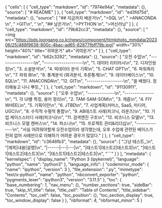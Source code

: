 {
 "cells": [
  {
   "cell_type": "markdown",
   "id": "7974e94a",
   "metadata": {},
   "source": [
    "# README"
   ]
  },
  {
   "cell_type": "markdown",
   "id": "ed3fd75d",
   "metadata": {},
   "source": [
    "## 지금까지 배운거\n",
    ">SQL   \n",
    "    >ANACONDA   \n",
    "        >GIT\n",
    "        \n",
    "## 남은거\n",
    ">PYTHON   \n",
    ">머신러닝"
   ]
  },
  {
   "cell_type": "markdown",
   "id": "79b82cc3",
   "metadata": {},
   "source": [
    "<img src=\"https://pds.joongang.co.kr/news/component/htmlphoto_mmdata/202306/25/488f9638-800c-4bac-ad65-82877fbff79b.jpg\" width=\"30%\" height=\"40%\" title=\"귀여운거\" alt=\"귀여운거\"></img>"
   ]
  },
  {
   "cell_type": "markdown",
   "id": "b62c3292",
   "metadata": {},
   "source": [
    "오전 수업\n",
    "------------------\n",
    "--------------------\n",
    "1. 데이터 리터러시\n",
    "2. 디자인씽킹\n",
    "3. 소셜분석\n",
    "4. 빅데이터 분석 기획\n",
    "5. CHAT GPT\n",
    "6. 파워쿼리\n",
    "7. 파워 BI\n",
    "8. 통계분석 (회귀분석, 추론통계)\n",
    "9. 데이터베이스\n",
    "10. SQL\n",
    "11. ANACONDA\n",
    "12. GIT\n",
    "-------------------\n",
    "을 배웠다. 정리해놓고 나니 뿌듯,,"
   ]
  },
  {
   "cell_type": "markdown",
   "id": "91130911",
   "metadata": {},
   "source": [
    "오후 수업\n",
    "--------------\n",
    "---------------\n",
    "1. 각 UI별 특징, 용어 정리\n",
    "2. TAM-SAM-SOM\n",
    "3. 캐즘\n",
    "4. FIY WHEEL\n",
    "5. 기획이란\n",
    "6. JTBD\n",
    "7. 사업계획(커머스, SaaS, 미디어, UGC)\n",
    "8. 수직적 수평적 통합\n",
    "9. AB테스트 사례(피크닉, 라운즈)\n",
    "10. 기업 케이스스터디 사례(피크닉)\n",
    "11. 검색엔진 구조\n",
    "12. 비즈니스 모델\n",
    "13. 비즈니스 모델 캔버스\n",
    "14. 퍼소나\n",
    "15. 프로젝트 관리&리더십\n",
    "--------------\n",
    "사실 어려워야할게 오전수업이라 생각했는데, 오후 수업에 관련된 베이스가 전혀 없어 사례만으로 이해하기 어려운 경우가 많았다."
   ]
  },
  {
   "cell_type": "markdown",
   "id": "c3646fb3",
   "metadata": {},
   "source": [
    "그냥 테스트,,\n",
    "|제목|내용|설명|\n",
    "|------|---|---|\n",
    "|테스트1|테스트2|테스트3|\n",
    "|테스트1|테스트2|테스트3|\n",
    "|테스트1|테스트2|테스트3|\n",
    "```"
   ]
  }
 ],
 "metadata": {
  "kernelspec": {
   "display_name": "Python 3 (ipykernel)",
   "language": "python",
   "name": "python3"
  },
  "language_info": {
   "codemirror_mode": {
    "name": "ipython",
    "version": 3
   },
   "file_extension": ".py",
   "mimetype": "text/x-python",
   "name": "python",
   "nbconvert_exporter": "python",
   "pygments_lexer": "ipython3",
   "version": "3.11.5"
  },
  "toc": {
   "base_numbering": 1,
   "nav_menu": {},
   "number_sections": true,
   "sideBar": true,
   "skip_h1_title": false,
   "title_cell": "Table of Contents",
   "title_sidebar": "Contents",
   "toc_cell": false,
   "toc_position": {},
   "toc_section_display": true,
   "toc_window_display": false
  }
 },
 "nbformat": 4,
 "nbformat_minor": 5
}
